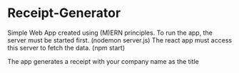 # Receipt-Generator
Simple Web App created using (M)ERN principles. 
To run the app, the server must be started first. (nodemon server.js) 
The react app must access this server to fetch the data. (npm start)

The app generates a receipt with your company name as the title
